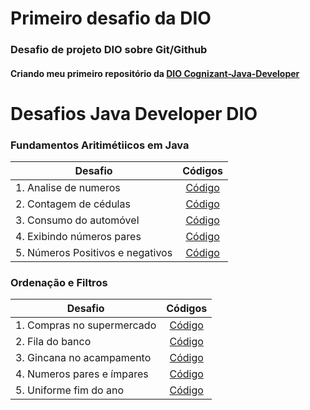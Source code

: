 # Primeiro desafio da DIO 
### Desafio de projeto DIO sobre Git/Github
#### Criando meu primeiro repositório da [DIO Cognizant-Java-Developer](https://digitalinnovation.one/)

# Desafios Java Developer DIO

### Fundamentos Aritimétiicos em Java

| Desafio   |      Códigos      |
|----------|:-------------:|
| 1. Analise de numeros |  [Código](https://github.com/pauloprogramerr/dio-desafio-github-primeiro-repositorio/blob/main/Desafio%20Git_GitHub%20DIO/java/varios%20desafios/Fundamentos%20Aritimeticos/AnaliseNumeros.java) |
| 2. Contagem de cédulas | [Código](https://github.com/pauloprogramerr/dio-desafio-github-primeiro-repositorio/blob/main/Desafio%20Git_GitHub%20DIO/java/varios%20desafios/Fundamentos%20Aritimeticos/ContagemCedula.java)   |
| 3. Consumo do automóvel | [Código](https://github.com/pauloprogramerr/dio-desafio-github-primeiro-repositorio/blob/main/Desafio%20Git_GitHub%20DIO/java/varios%20desafios/Fundamentos%20Aritimeticos/ConsumoAutomovel.java) |
| 4. Exibindo números pares |    [Código](https://github.com/pauloprogramerr/dio-desafio-github-primeiro-repositorio/blob/main/Desafio%20Git_GitHub%20DIO/java/varios%20desafios/Fundamentos%20Aritimeticos/ExibindoNumeroPares.java)   |
| 5. Números Positivos e negativos | [Código](https://github.com/pauloprogramerr/dio-desafio-github-primeiro-repositorio/blob/main/Desafio%20Git_GitHub%20DIO/java/varios%20desafios/Fundamentos%20Aritimeticos/NumerosPositivos.java) |


### Ordenação e Filtros

| Desafio   |      Códigos      |
|----------|:-------------:|
| 1. Compras no supermercado |  [Código](https://github.com/pauloprogramerr/dio-desafio-github-primeiro-repositorio/blob/main/Desafio%20Git_GitHub%20DIO/java/varios%20desafios/Orderna%C3%A7%C3%A3o%20e%20filtros/ComprasSupermercado.java) |
| 2. Fila do banco | [Código](https://github.com/pauloprogramerr/dio-desafio-github-primeiro-repositorio/blob/main/Desafio%20Git_GitHub%20DIO/java/varios%20desafios/Orderna%C3%A7%C3%A3o%20e%20filtros/FilaBanco.java)   |
| 3. Gincana no acampamento | [Código](https://github.com/pauloprogramerr/dio-desafio-github-primeiro-repositorio/blob/main/Desafio%20Git_GitHub%20DIO/java/varios%20desafios/Orderna%C3%A7%C3%A3o%20e%20filtros/GincanaAcampamento.java) |
| 4. Numeros pares e ímpares |    [Código](https://github.com/pauloprogramerr/dio-desafio-github-primeiro-repositorio/blob/main/Desafio%20Git_GitHub%20DIO/java/varios%20desafios/Orderna%C3%A7%C3%A3o%20e%20filtros/ParesImpares.java)   |
| 5. Uniforme fim do ano | [Código](https://github.com/pauloprogramerr/dio-desafio-github-primeiro-repositorio/blob/main/Desafio%20Git_GitHub%20DIO/java/varios%20desafios/Orderna%C3%A7%C3%A3o%20e%20filtros/UniformeFimAno.java) |

